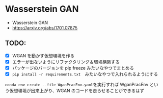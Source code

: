 # Wasserstein GAN

- Wasserstein GAN
- https://arxiv.org/abs/1701.07875

## TODO:

- [x] WGAN を動かす仮想環境を作る
- [x] エラーが出ないようにリファクタリング＆環境構築する
- [x] パッケージのバージョンを pip freeze みたいなやつでまとめる
- [x] `pip install -r requirements.txt`　みたいなやつで入れられるようにする

`conda env create --file WganPracEnv.yaml`を実行すれば WganPracEnv という仮想環境が出来上がり、WGAN のコードを走らせることができるはず
